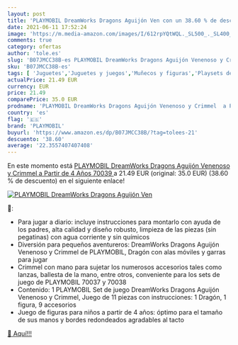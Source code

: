 ```yaml
---
layout: post
title: 'PLAYMOBIL DreamWorks Dragons Aguijón Ven con un 38.60 % de descuento'
date: 2021-06-11 17:52:24
image: 'https://m.media-amazon.com/images/I/612rpYQtWQL._SL500_._SL400_.jpg'
comments: true
category: ofertas
author: 'tole.es'
slug: 'B07JMCC38B-es PLAYMOBIL DreamWorks Dragons Aguijón Venenoso y Crimmel a...'
sku: 'B07JMCC38B-es'
tags: [ 'Juguetes','Juguetes y juegos','Muñecos y figuras','Playsets de figuras de juguete para niños','playmobil', ]
actualPrice: 21.49 EUR
currency: EUR
price: 21.49
comparePrice: 35.0 EUR
prodname: 'PLAYMOBIL DreamWorks Dragons Aguijón Venenoso y Crimmel  a Partir de 4 Años  70039 '
country: 'es'
flag: '🇪🇸'
brand: 'PLAYMOBIL'
buyurl: 'https://www.amazon.es/dp/B07JMCC38B/?tag=tolees-21'
descuento: '38.60'
average: '22.3557407407408'
---
```


En este momento está [PLAYMOBIL DreamWorks Dragons Aguijón Venenoso y Crimmel  a Partir de 4 Años  70039 ](https://www.amazon.es/dp/B07JMCC38B/?tag=tolees-21) a 21.49 EUR (original: 35.0 EUR) (38.60 %  de descuento) en el siguiente enlace!

[![PLAYMOBIL DreamWorks Dragons Aguijón Ven](https://m.media-amazon.com/images/I/612rpYQtWQL._SL500_._SL400_.jpg)](https://www.amazon.es/dp/B07JMCC38B/?tag=tolees-21)

🔎:

- Para jugar a diario: incluye instrucciones para montarlo con ayuda de los padres, alta calidad y diseño robusto, limpieza de las piezas (sin pegatinas) con agua corriente y sin químicos
- Diversión para pequeños aventureros: DreamWorks Dragons Aguijón Venenoso y Crimmel de PLAYMOBIL, Dragón con alas móviles y garras para jugar
- Crimmel con mano para sujetar los numerosos accesorios tales como lanzas, ballesta de la mano, entre otros, conveniente para los sets de juego de PLAYMOBIL 70037 y 70038
- Contenido: 1 PLAYMOBIL Set de juego DreamWorks Dragons Aguijón Venenoso y Crimmel, Juego de 11 piezas con instrucciones: 1 Dragón, 1 figura, 9 accesorios
- Juego de figuras para niños a partir de 4 años: óptimo para el tamaño de sus manos y bordes redondeados agradables al tacto

[🛒 Aquí!!!](https://www.amazon.es/dp/B07JMCC38B/?tag=tolees-21)
